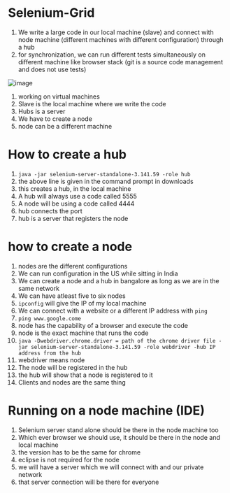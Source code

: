 # Selenium-Grid
1. We write a large code in our local machine (slave) and connect with node machine (different machines with different configuration) through a hub
2. for synchronization, we can run different tests simultaneously on different machine like browser stack (git is a source code management and does not use tests)

![image](https://user-images.githubusercontent.com/81107111/173003367-ee06767f-326e-4c31-adb5-227b82158bde.png)

1. working on virtual machines
2. Slave is the local machine where we write the code
3. Hubs is a server
4. We have to create a node
5. node can be a different machine

# How to create a hub
1. `java -jar selenium-server-standalone-3.141.59 -role hub`
2. the above line is given in the command prompt in downloads
3. this creates a hub, in the local machine
4. A hub will always use a code called 5555
5. A node will be using a code called 4444
6. hub connects the port 
7. hub is a server that registers the node

# how to create a node
1. nodes are the different configurations
2. We can run configuration in the US while sitting in India
3. We can create a node and a hub in bangalore as long as we are in the same network
4. We can have atleast five to six nodes
5. `ipconfig` will give the IP of my local machine
6. We can connect with a website or a different IP address with `ping`
7. `ping www.google.come`
8. node has the capability of a browser and execute the code
9. node is the exact machine that runs the code
10. `java -Dwebdriver.chrome.driver = path of the chrome driver file -jar selenium-server-standalone-3.141.59 -role webdriver -hub IP address from the hub`
11. webdriver means node
12. The node will be registered in the hub
13. the hub will show that a node is registered to it
14. Clients and nodes are the same thing

# Running on a node machine (IDE)
1. Selenium server stand alone should be there in the node machine too
2. Which ever browser we should use, it should be there in the node and local machine
3. the version has to be the same for chrome
4. eclipse is not required for the node
5. we will have a server which we will connect with and our private network
6. that server connection will be there for everyone
